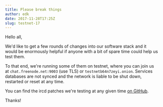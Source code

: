 ```yaml
---
title: Please break things
author: edk
date: 2017-11-28T17:25Z
slug: testnet-17
---
```


Hello all,

We'd like to get a few rounds of changes into our software stack and it would be
enormously helpful if anyone with a bit of spare time could help us test them.

To that end, we're running some of them on testnet, where you can join us at
`chat.freenode.net:9003` (use TLS) or `testnetb64n7zeyi.onion`. Services
databases are not synced and the network is liable to be shut down, restarted or
reset at any time.

You can find the ircd patches we're testing at any given time [on GitHub][1].

Thanks!

[1]: https://github.com/freenode/ircd-seven/pulls?q=is%3Apr+is%3Aopen+label%3A%22on+testnet%22
